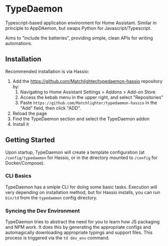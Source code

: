 # TypeDaemon

Typescript-based application environment for Home Assistant. Similar in principle to AppDAemon, but swaps Python for Javascript/Typescript.

Aims to "include the batteries", providing simple, clean APIs for writing automations.

## Installation

Recommended installation is via Hassio:

1. Add the https://github.com/Matchlighter/typedaemon-hassio repository by:
    1. Navigating to Home Assistant Settings > Addons > Add-on Store
    2. Access the kebab menu in the upper right, and select "Repositories"
    3. Paste `https://github.com/Matchlighter/typedaemon-hassio` in the "Add" field, then click "ADD".
2. Reload the page
3. Find the TypeDaemon section and select the TypeDaemon addon
4. Install it

## Getting Started

Upon startup, TypeDaemon will create a template configuration (at `/config/typedaemon` for Hassio, or in the directory mounted to `/config` for Docker/Compose).

### CLI Basics
TypeDaemon has a smiple CLI for doing some basic tasks. Execution will very depending on installation method, but for Hassio installs, you can run `bin/td` from the `typedaemon` config directory.

### Syncing the Dev Environment
TypeDaemon tries to abstract the need for you to learn how JS packaging and NPM work. It does this by generating the appropriate configs and automagically downloading appropriate typings and support files.
This process is triggered via the `td dev_env` command. 

